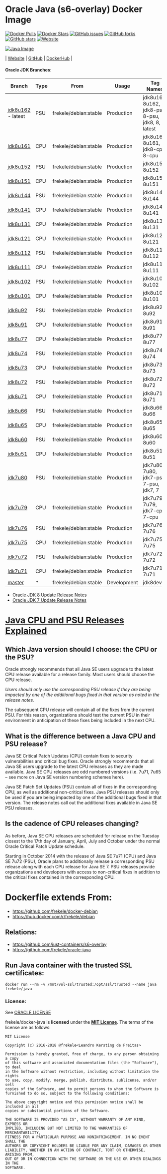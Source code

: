 # Oracle Java (s6-overlay) Docker Image

[![Docker Pulls](https://img.shields.io/docker/pulls/frekele/java.svg)](https://hub.docker.com/r/frekele/java/)
[![Docker Stars](https://img.shields.io/docker/stars/frekele/java.svg)](https://hub.docker.com/r/frekele/java/)
[![GitHub issues](https://img.shields.io/github/issues/frekele/docker-java.svg)](https://github.com/frekele/docker-java/issues)
[![GitHub forks](https://img.shields.io/github/forks/frekele/docker-java.svg)](https://github.com/frekele/docker-java/network)
[![GitHub stars](https://img.shields.io/github/stars/frekele/docker-java.svg)](https://github.com/frekele/docker-java/stargazers)
[![Website](https://img.shields.io/website-up-down-green-red/http/shields.io.svg)](https://frekele.github.io/docker-java/)

[![Java Image][JavaImage]][JavaWebsite]

| [Website]  | [GitHub]  | [DockerHub]  |


#### Oracle JDK Branches:

| Branch                | Type  | From                     | Usage        | Tag Names                                          |
| --------------------- | ----- | ------------------------ | ------------ | -------------------------------------------------- |
| [jdk8u162] - latest   | PSU   | frekele/debian:stable    | Production   | jdk8u162, 8u162, jdk8-psu, 8-psu, jdk8, 8, latest  |
| [jdk8u161]            | CPU   | frekele/debian:stable    | Production   | jdk8u161, 8u161, jdk8-cpu, 8-cpu                   |
| [jdk8u152]            | PSU   | frekele/debian:stable    | Production   | jdk8u152, 8u152                                    |
| [jdk8u151]            | CPU   | frekele/debian:stable    | Production   | jdk8u151, 8u151                                    |
| [jdk8u144]            | PSU   | frekele/debian:stable    | Production   | jdk8u144, 8u144                                    |
| [jdk8u141]            | CPU   | frekele/debian:stable    | Production   | jdk8u141, 8u141                                    |
| [jdk8u131]            | CPU   | frekele/debian:stable    | Production   | jdk8u131, 8u131                                    |
| [jdk8u121]            | CPU   | frekele/debian:stable    | Production   | jdk8u121, 8u121                                    |
| [jdk8u112]            | PSU   | frekele/debian:stable    | Production   | jdk8u112, 8u112                                    |
| [jdk8u111]            | CPU   | frekele/debian:stable    | Production   | jdk8u111, 8u111                                    |
| [jdk8u102]            | PSU   | frekele/debian:stable    | Production   | jdk8u102, 8u102                                    |
| [jdk8u101]            | CPU   | frekele/debian:stable    | Production   | jdk8u101, 8u101                                    |
| [jdk8u92]             | PSU   | frekele/debian:stable    | Production   | jdk8u92, 8u92                                      |
| [jdk8u91]             | CPU   | frekele/debian:stable    | Production   | jdk8u91, 8u91                                      |
| [jdk8u77]             | CPU   | frekele/debian:stable    | Production   | jdk8u77, 8u77                                      |
| [jdk8u74]             | PSU   | frekele/debian:stable    | Production   | jdk8u74, 8u74                                      |
| [jdk8u73]             | CPU   | frekele/debian:stable    | Production   | jdk8u73, 8u73                                      |
| [jdk8u72]             | PSU   | frekele/debian:stable    | Production   | jdk8u72, 8u72                                      |
| [jdk8u71]             | CPU   | frekele/debian:stable    | Production   | jdk8u71, 8u71                                      |
| [jdk8u66]             | PSU   | frekele/debian:stable    | Production   | jdk8u66, 8u66                                      |
| [jdk8u65]             | CPU   | frekele/debian:stable    | Production   | jdk8u65, 8u65                                      |
| [jdk8u60]             | PSU   | frekele/debian:stable    | Production   | jdk8u60, 8u60                                      |
| [jdk8u51]             | CPU   | frekele/debian:stable    | Production   | jdk8u51, 8u51                                      |
| [jdk7u80]             | PSU   | frekele/debian:stable    | Production   | jdk7u80, 7u80, jdk7-psu, 7-psu, jdk7, 7            |
| [jdk7u79]             | CPU   | frekele/debian:stable    | Production   | jdk7u79, 7u79, jdk7-cpu, 7-cpu                     |
| [jdk7u76]             | PSU   | frekele/debian:stable    | Production   | jdk7u76, 7u76                                      |
| [jdk7u75]             | CPU   | frekele/debian:stable    | Production   | jdk7u75, 7u75                                      |
| [jdk7u72]             | PSU   | frekele/debian:stable    | Production   | jdk7u72, 7u72                                      |
| [jdk7u71]             | CPU   | frekele/debian:stable    | Production   | jdk7u71, 7u71                                      |
| [master]              | *     | frekele/debian:stable    | Development  | jdk8dev                                            |

 - [Oracle JDK 8 Update Release Notes]
 - [Oracle JDK 7 Update Release Notes]

# [Java CPU and PSU Releases Explained]

## Which Java version should I choose: the CPU or the PSU?
Oracle strongly recommends that all Java SE users upgrade to the latest CPU release available for a release family. Most users should choose the CPU release.

*Users should only use the corresponding PSU release if they are being impacted by one of the additional bugs fixed in that version as noted in the release notes.*

The subsequent CPU release will contain all of the fixes from the current PSU. For this reason, organizations should test the current PSU in their environment in anticipation of these fixes being included in the next CPU.

## What is the difference between a Java CPU and PSU release?
Java SE Critical Patch Updates (CPU) contain fixes to security vulnerabilities and critical bug fixes. Oracle strongly recommends that all Java SE users upgrade to the latest CPU releases as they are made available. Java SE CPU releases are odd numbered versions (i.e. 7u71, 7u65 – see more on Java SE version numbering schemes here).

Java SE Patch Set Updates (PSU) contain all of fixes in the corresponding CPU, as well as additional non-critical fixes. Java PSU releases should only be used if you are being impacted by one of the additional bugs fixed in that version. The release notes call out the additional fixes available in Java SE PSU releases.

## Is the cadence of CPU releases changing?
As before, Java SE CPU releases are scheduled for release on the Tuesday closest to the 17th day of January, April, July and October under the normal Oracle Critical Patch Update schedule.

Starting in October 2014 with the release of Java SE 7u71 (CPU) and Java SE 7u72 (PSU), Oracle plans to additionally release a corresponding PSU release along with each CPU release for Java SE 7. PSU releases provide organizations and developers with access to non-critical fixes in addition to the critical fixes contained in the corresponding CPU.


# Dockerfile extends From:
- https://github.com/frekele/docker-debian
- https://hub.docker.com/r/frekele/debian

## Relations:
 - https://github.com/just-containers/s6-overlay
 - https://github.com/frekele/oracle-java


## Run Java container with the trusted SSL certificates:
````
docker run --rm -v /mnt/vol-ssl/trusted:/opt/ssl/trusted --name java frekele/java
````


### License:
See [ORACLE LICENSE]

frekele/docker-java is **licensed** under the **[MIT License]**. The terms of the license are as follows:

    MIT License

    Copyright (c) 2016-2018 @frekele<Leandro Kersting de Freitas>

    Permission is hereby granted, free of charge, to any person obtaining a copy
    of this software and associated documentation files (the "Software"), to deal
    in the Software without restriction, including without limitation the rights
    to use, copy, modify, merge, publish, distribute, sublicense, and/or sell
    copies of the Software, and to permit persons to whom the Software is
    furnished to do so, subject to the following conditions:

    The above copyright notice and this permission notice shall be included in all
    copies or substantial portions of the Software.

    THE SOFTWARE IS PROVIDED "AS IS", WITHOUT WARRANTY OF ANY KIND, EXPRESS OR
    IMPLIED, INCLUDING BUT NOT LIMITED TO THE WARRANTIES OF MERCHANTABILITY,
    FITNESS FOR A PARTICULAR PURPOSE AND NONINFRINGEMENT. IN NO EVENT SHALL THE
    AUTHORS OR COPYRIGHT HOLDERS BE LIABLE FOR ANY CLAIM, DAMAGES OR OTHER
    LIABILITY, WHETHER IN AN ACTION OF CONTRACT, TORT OR OTHERWISE, ARISING FROM,
    OUT OF OR IN CONNECTION WITH THE SOFTWARE OR THE USE OR OTHER DEALINGS IN THE
    SOFTWARE.


[JavaImage]: https://raw.githubusercontent.com/frekele/docker-java/master/java-logo.png
[JavaWebsite]: http://www.oracle.com/technetwork/pt/java/javase/downloads/index.html
[Website]: https://frekele.github.io/docker-java
[GitHub]: https://github.com/frekele/docker-java
[DockerHub]: https://hub.docker.com/r/frekele/java
[ORACLE LICENSE]: http://www.oracle.com/technetwork/java/javase/terms/license/index.html
[MIT LICENSE]: https://github.com/frekele/docker-java/blob/master/LICENSE
[Java CPU and PSU Releases Explained]: http://www.oracle.com/technetwork/java/javase/cpu-psu-explained-2331472.html
[Oracle JDK 8 Update Release Notes]: http://www.oracle.com/technetwork/java/javase/documentation/8u-relnotes-2225394.html
[Oracle JDK 7 Update Release Notes]: http://www.oracle.com/technetwork/java/javase/7u-relnotes-515228.html

[jdk8u162]: https://github.com/frekele/docker-java/blob/jdk8u162/Dockerfile
[jdk8u161]: https://github.com/frekele/docker-java/blob/jdk8u161/Dockerfile
[jdk8u152]: https://github.com/frekele/docker-java/blob/jdk8u152/Dockerfile
[jdk8u151]: https://github.com/frekele/docker-java/blob/jdk8u151/Dockerfile
[jdk8u144]: https://github.com/frekele/docker-java/blob/jdk8u144/Dockerfile
[jdk8u141]: https://github.com/frekele/docker-java/blob/jdk8u141/Dockerfile
[jdk8u131]: https://github.com/frekele/docker-java/blob/jdk8u131/Dockerfile
[jdk8u121]: https://github.com/frekele/docker-java/blob/jdk8u121/Dockerfile
[jdk8u112]: https://github.com/frekele/docker-java/blob/jdk8u112/Dockerfile
[jdk8u111]: https://github.com/frekele/docker-java/blob/jdk8u111/Dockerfile
[jdk8u102]: https://github.com/frekele/docker-java/blob/jdk8u102/Dockerfile
[jdk8u101]: https://github.com/frekele/docker-java/blob/jdk8u101/Dockerfile
[jdk8u92]: https://github.com/frekele/docker-java/blob/jdk8u92/Dockerfile
[jdk8u91]: https://github.com/frekele/docker-java/blob/jdk8u91/Dockerfile
[jdk8u77]: https://github.com/frekele/docker-java/blob/jdk8u77/Dockerfile
[jdk8u74]: https://github.com/frekele/docker-java/blob/jdk8u74/Dockerfile
[jdk8u73]: https://github.com/frekele/docker-java/blob/jdk8u73/Dockerfile
[jdk8u72]: https://github.com/frekele/docker-java/blob/jdk8u72/Dockerfile
[jdk8u71]: https://github.com/frekele/docker-java/blob/jdk8u71/Dockerfile
[jdk8u66]: https://github.com/frekele/docker-java/blob/jdk8u66/Dockerfile
[jdk8u65]: https://github.com/frekele/docker-java/blob/jdk8u65/Dockerfile
[jdk8u60]: https://github.com/frekele/docker-java/blob/jdk8u60/Dockerfile
[jdk8u51]: https://github.com/frekele/docker-java/blob/jdk8u51/Dockerfile
[jdk7u80]: https://github.com/frekele/docker-java/blob/jdk7u80/Dockerfile
[jdk7u79]: https://github.com/frekele/docker-java/blob/jdk7u79/Dockerfile
[jdk7u76]: https://github.com/frekele/docker-java/blob/jdk7u76/Dockerfile
[jdk7u75]: https://github.com/frekele/docker-java/blob/jdk7u75/Dockerfile
[jdk7u72]: https://github.com/frekele/docker-java/blob/jdk7u72/Dockerfile
[jdk7u71]: https://github.com/frekele/docker-java/blob/jdk7u71/Dockerfile
[master]: https://github.com/frekele/docker-java/blob/master/Dockerfile
